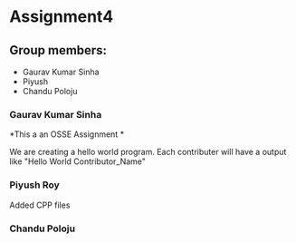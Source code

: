 # Assignment4

## Group members:
* Gaurav Kumar Sinha
* Piyush
* Chandu Poloju

### Gaurav Kumar Sinha
*This a an OSSE Assignment *

We are creating a hello world program.
Each contributer will have a output like  "Hello World Contributor_Name"

### Piyush Roy
Added CPP files

### Chandu Poloju
